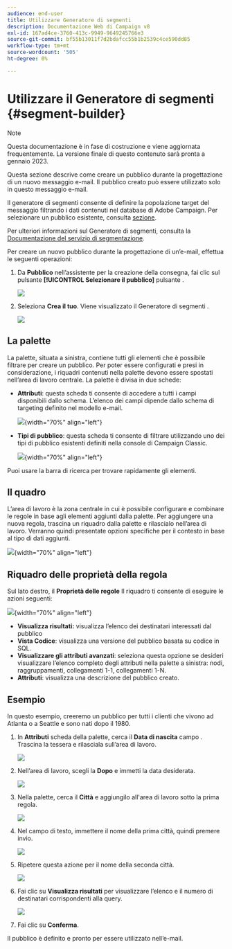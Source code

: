 ```yaml
---
audience: end-user
title: Utilizzare Generatore di segmenti
description: Documentazione Web di Campaign v8
exl-id: 167ad4ce-3760-413c-9949-9649245766e3
source-git-commit: bf55b13011f7d2bdafcc55b1b2539c4ce590dd85
workflow-type: tm+mt
source-wordcount: '505'
ht-degree: 0%

---
```


# Utilizzare il Generatore di segmenti {#segment-builder}

>[!NOTE]
>
>Questa documentazione è in fase di costruzione e viene aggiornata frequentemente. La versione finale di questo contenuto sarà pronta a gennaio 2023.

Questa sezione descrive come creare un pubblico durante la progettazione di un nuovo messaggio e-mail. Il pubblico creato può essere utilizzato solo in questo messaggio e-mail.

Il generatore di segmenti consente di definire la popolazione target del messaggio filtrando i dati contenuti nel database di Adobe Campaign. Per selezionare un pubblico esistente, consulta [sezione](add-audience.md).

Per ulteriori informazioni sul Generatore di segmenti, consulta la [Documentazione del servizio di segmentazione](https://experienceleague.adobe.com/docs/experience-platform/segmentation/ui/segment-builder.html).

Per creare un nuovo pubblico durante la progettazione di un’e-mail, effettua le seguenti operazioni:

1. Da **Pubblico** nell’assistente per la creazione della consegna, fai clic sul pulsante **[!UICONTROL Selezionare il pubblico]** pulsante .

   ![](assets/segment-builder0.png)

1. Seleziona **Crea il tuo**. Viene visualizzato il Generatore di segmenti .

   ![](assets/segment-builder.png)

## La palette

La palette, situata a sinistra, contiene tutti gli elementi che è possibile filtrare per creare un pubblico. Per poter essere configurati e presi in considerazione, i riquadri contenuti nella palette devono essere spostati nell’area di lavoro centrale. La palette è divisa in due schede:

* **Attributi**: questa scheda ti consente di accedere a tutti i campi disponibili dallo schema. L’elenco dei campi dipende dallo schema di targeting definito nel modello e-mail.

   ![](assets/segment-builder2.png){width="70%" align="left"}

* **Tipi di pubblico**: questa scheda ti consente di filtrare utilizzando uno dei tipi di pubblico esistenti definiti nella console di Campaign Classic.

   ![](assets/segment-builder3.png){width="70%" align="left"}

Puoi usare la barra di ricerca per trovare rapidamente gli elementi.

## Il quadro

L’area di lavoro è la zona centrale in cui è possibile configurare e combinare le regole in base agli elementi aggiunti dalla palette. Per aggiungere una nuova regola, trascina un riquadro dalla palette e rilascialo nell’area di lavoro. Verranno quindi presentate opzioni specifiche per il contesto in base al tipo di dati aggiunti.

![](assets/segment-builder4.png){width="70%" align="left"}

## Riquadro delle proprietà della regola

Sul lato destro, il **Proprietà delle regole** Il riquadro ti consente di eseguire le azioni seguenti:

![](assets/segment-builder5.png){width="70%" align="left"}

* **Visualizza risultati:** visualizza l’elenco dei destinatari interessati dal pubblico
* **Vista Codice**: visualizza una versione del pubblico basata su codice in SQL.
* **Visualizzare gli attributi avanzati**: seleziona questa opzione se desideri visualizzare l’elenco completo degli attributi nella palette a sinistra: nodi, raggruppamenti, collegamenti 1-1, collegamenti 1-N.
* **Attributi**: visualizza una descrizione del pubblico creato.

## Esempio

In questo esempio, creeremo un pubblico per tutti i clienti che vivono ad Atlanta o a Seattle e sono nati dopo il 1980.

1. In **Attributi** scheda della palette, cerca il **Data di nascita** campo . Trascina la tessera e rilasciala sull’area di lavoro.

   ![](assets/segment-builder6.png)

1. Nell’area di lavoro, scegli la **Dopo** e immetti la data desiderata.

   ![](assets/segment-builder7.png)

1. Nella palette, cerca il **Città** e aggiungilo all&#39;area di lavoro sotto la prima regola.

   ![](assets/segment-builder8.png)

1. Nel campo di testo, immettere il nome della prima città, quindi premere invio.

   ![](assets/segment-builder9.png)

1. Ripetere questa azione per il nome della seconda città.

   ![](assets/segment-builder10.png)

1. Fai clic su **Visualizza risultati** per visualizzare l’elenco e il numero di destinatari corrispondenti alla query.

   ![](assets/segment-builder11.png)

1. Fai clic su **Conferma**.

Il pubblico è definito e pronto per essere utilizzato nell’e-mail.